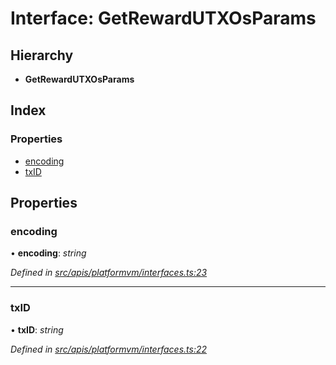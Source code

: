 # Interface: GetRewardUTXOsParams

## Hierarchy

- **GetRewardUTXOsParams**

## Index

### Properties

- [encoding](platformvm_interfaces.getrewardutxosparams#encoding)
- [txID](platformvm_interfaces.getrewardutxosparams#txid)

## Properties

### encoding

• **encoding**: _string_

_Defined in [src/apis/platformvm/interfaces.ts:23](https://github.com/chain4travel/caminojs/blob/3883166/src/apis/platformvm/interfaces.ts#L23)_

---

### txID

• **txID**: _string_

_Defined in [src/apis/platformvm/interfaces.ts:22](https://github.com/chain4travel/caminojs/blob/3883166/src/apis/platformvm/interfaces.ts#L22)_
